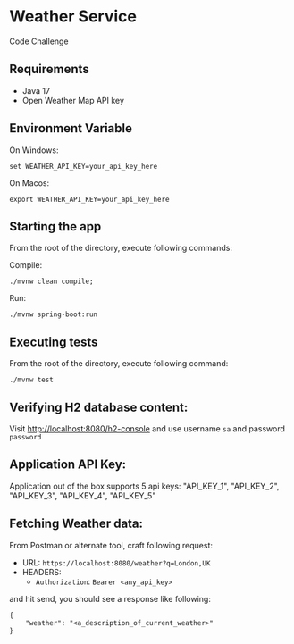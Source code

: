 # Weather Service

Code Challenge

## Requirements

- Java 17
- Open Weather Map API key

## Environment Variable

On Windows:

```
set WEATHER_API_KEY=your_api_key_here
```

On Macos:

```
export WEATHER_API_KEY=your_api_key_here
```

## Starting the app

From the root of the directory, execute following commands:

Compile:

```
./mvnw clean compile;
```

Run:

```
./mvnw spring-boot:run
```

## Executing tests

From the root of the directory, execute following command:

```
./mvnw test
```

## Verifying H2 database content:

Visit <a href="http://localhost:8080/h2-console">http://localhost:8080/h2-console</a> and use username `sa` and password `password`

## Application API Key:

Application out of the box supports 5 api keys: "API_KEY_1", "API_KEY_2", "API_KEY_3", "API_KEY_4", "API_KEY_5"

## Fetching Weather data:

From Postman or alternate tool, craft following request:

- URL: `https://localhost:8080/weather?q=London,UK`
- HEADERS:
  - `Authorization`: `Bearer <any_api_key>`

and hit send, you should see a response like following:

```
{
    "weather": "<a_description_of_current_weather>"
}
```
